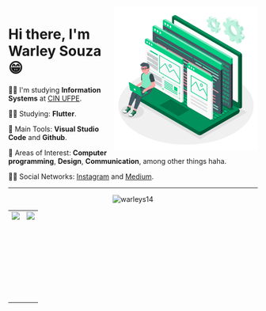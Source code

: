 <img src=".github/developer.png" width="290px" align="right">

# Hi there, I'm Warley Souza 😁


👨‍🎓 I'm studying **Information Systems** at [CIN UFPE](https://portal.cin.ufpe.br/).


👨‍💻 Studying: **Flutter**.

🎒 Main Tools: **Visual Studio Code** and **Github**.

🤩 Areas of Interest: **Computer programming**, **Design**, **Communication**, among other things haha.

🙋‍♂️ Social Networks: [Instagram](https://www.instagram.com/warleys11/) and [Medium](https://medium.com/@warleysoares35).
  
  
---

<p align="center">
  <img src="https://komarev.com/ghpvc/?username=warleys14&color=green" alt="warleys14" />
</p>
  
<center>
  <table>
    <tr>
        <td><img height="180em" align="left" src="https://github-readme-stats.vercel.app/api?username=warleys14&show_icons=true&theme=dracula&count_private=true" /></td>
        <td> <img height="180em" align="right" src="https://github-readme-stats.vercel.app/api/top-langs/?username=warleys14&layout=compact&langs_count=16&theme=dracula" /></td>
    </tr>  
  </table>
</center>
